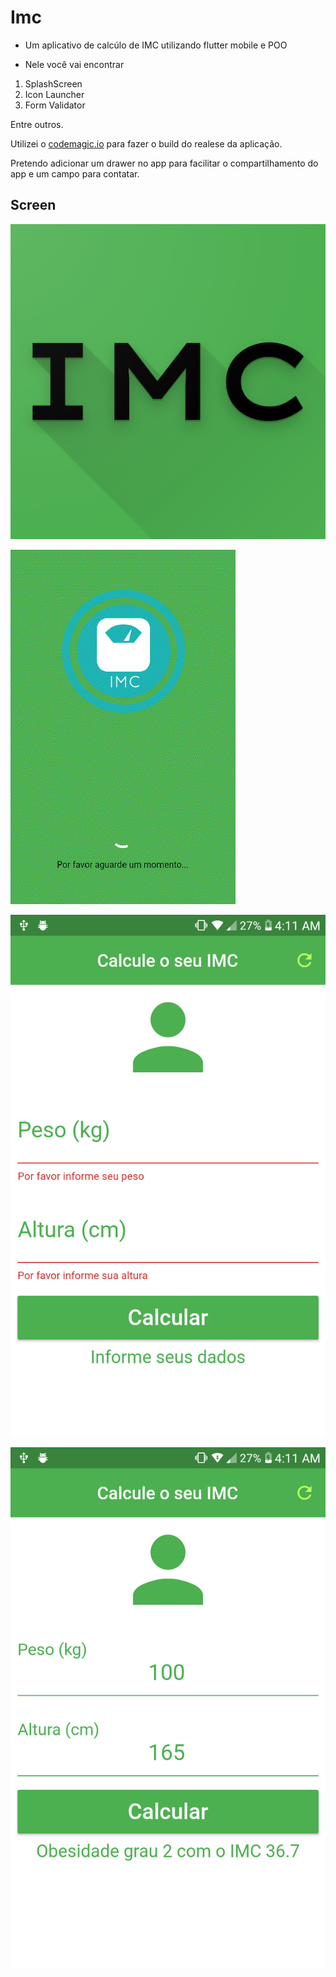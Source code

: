 # Imc

- Um aplicativo de calcúlo de IMC utilizando flutter mobile e POO

- Nele você vai encontrar

1. SplashScreen
2. Icon Launcher
3. Form Validator

Entre outros.

Utilizei o [codemagic.io](https://codemagic.io/start/) para fazer o build do realese da aplicação. 

Pretendo adicionar um drawer no app para facilitar o compartilhamento do app e um campo para contatar.


## Screen

![Icon Launcher](PrintScreen\icon.png)

![Gif Splashscreen](PrintScreen\20201001_041109.gif)

![Validator](PrintScreen\Capture+_2020-10-01-04-11-57.png)

![IMC](PrintScreen\Capture+_2020-10-01-04-11-43.png)

